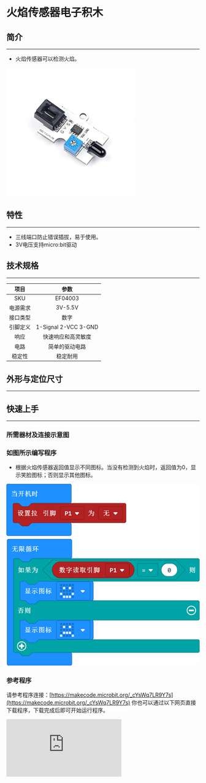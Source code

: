 # 火焰传感器电子积木

## 简介
---
- 火焰传感器可以检测火焰。


![](./images/04003_1.jpg)


## 特性
---

- 三线端口防止错误插拔，易于使用。
- 3V电压支持micro:bit驱动

## 技术规格
---

项目 | 参数
:-: | :-:
SKU|EF04003
电源需求|3V-5.5V
接口类型|数字
引脚定义|1-Signal 2-VCC 3-GND
响应|快速响应和高灵敏度
电路|简单的驱动电路
稳定性|稳定耐用

## 外形与定位尺寸
---



## 快速上手
---

### 所需器材及连接示意图







### 如图所示编写程序
- 根据火焰传感器返回值显示不同图标。当没有检测到火焰时，返回值为0，显示笑脸图标；否则显示其他图标。





![](./images/04003_2.png)





### 参考程序
请参考程序连接：[https://makecode.microbit.org/_cYsWq7LR9Y7s](https://makecode.microbit.org/_cYsWq7LR9Y7s)
你也可以通过以下网页直接下载程序，下载完成后即可开始运行程序。

<div
    style={{
        position: 'relative',
        paddingBottom: '60%',
        overflow: 'hidden',
    }}
>
    <iframe
        src="https://makecode.microbit.org/_cYsWq7LR9Y7s"
        frameborder="0"
        sandbox="allow-popups allow-forms allow-scripts allow-same-origin"
        style={{
            position: 'absolute',
            width: '100%',
            height: '100%',
        }}
    />
</div>
---

### 结果
- 当火焰传感器没有检测到火焰时，板载LED矩阵显示笑脸图标，否则显示其他图标。

## 相关案例
---

## 技术文档
---
